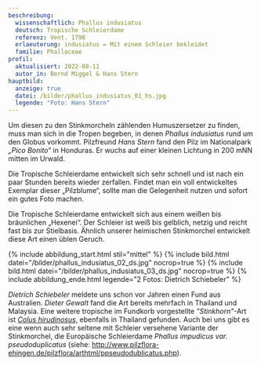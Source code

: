 ```yaml
---
beschreibung:
  wissenschaftlich: Phallus indusiatus
  deutsch: Tropische Schleierdame
  referenz: Vent. 1798
  erlaeuterung: indusiatus = Mit einem Schleier bekleidet
  familie: Phallaceae
profil:
  aktualisiert: 2022-08-11
  autor_in: Bernd Miggel & Hans Stern
hauptbild:
  anzeige: true
  datei: /bilder/phallus_indusiatus_01_hs.jpg
  legende: "Foto: Hans Stern"
---
```

Um diesen zu den Stinkmorcheln zählenden Humuszersetzer zu finden, muss man sich in die Tropen begeben, in denen *Phallus indusiatus* rund um den Globus vorkommt. Pilzfreund *Hans Stern* fand den Pilz im Nationalpark *„Pico Bonito“* in Honduras. Er wuchs auf einer kleinen Lichtung in 200 mNN mitten im Urwald.

Die Tropische Schleierdame entwickelt sich sehr schnell und ist nach ein paar Stunden bereits wieder zerfallen. Findet man ein voll entwickeltes Exemplar dieser „Pilzblume“, sollte man die Gelegenheit nutzen und sofort ein gutes Foto machen.

Die Tropische Schleierdame entwickelt sich aus einem weißen bis bräunlichen „Hexenei“. Der Schleier ist weiß bis gelblich, netzig und reicht fast bis zur Stielbasis. Ähnlich unserer heimischen Stinkmorchel entwickelt diese Art einen üblen Geruch.

{% include abbildung_start.html stil="mittel" %}
{% include bild.html datei="/bilder/phallus_indusiatus_02_ds.jpg" nocrop=true %}
{% include bild.html datei="/bilder/phallus_indusiatus_03_ds.jpg" nocrop=true %}
{% include abbildung_ende.html legende="2 Fotos: Dietrich Schiebeler" %}

*Dietrich Schiebeler* meldete uns schon vor Jahren einen Fund aus Australien. *Dieter Gewalt* fand die Art bereits mehrfach in Thailand und Malaysia. Eine weitere tropische im Fundkorb vorgestellte *"Stinkhorn"*-Art ist *[Colus hirudinosus](/pilze/colus-hirudinosus-faltiger-gitterling)*, ebenfalls in Thailand gefunden. Auch bei uns gibt es eine wenn auch sehr seltene mit Schleier versehene Variante der Stinkmorchel, die Europäische Schleierdame *Phallus impudicus var. pseudoduplicatus*
(siehe: <http://www.pilzflora-ehingen.de/pilzflora/arthtml/ppseudodublicatus.php>).